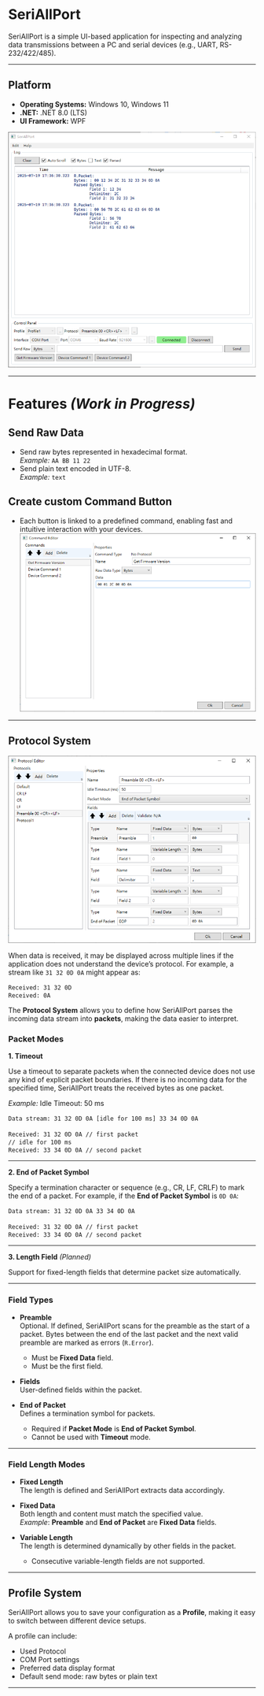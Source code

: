 # SeriAllPort

SeriAllPort is a simple UI-based application for inspecting and analyzing data transmissions between a PC and serial devices (e.g., UART, RS-232/422/485).

---

## Platform

- **Operating Systems:** Windows 10, Windows 11  
- **.NET:** .NET 8.0 (LTS)  
- **UI Framework:** WPF

![Application Screenshot](Image/App.png)

---

# Features _(Work in Progress)_

## Send Raw Data

- Send raw bytes represented in hexadecimal format.  
  _Example:_ `AA BB 11 22`
- Send plain text encoded in UTF-8.  
  _Example:_ `text`

## Create custom Command Button  
- Each button is linked to a predefined command, enabling fast and intuitive interaction with your devices.
  ![Application Screenshot](Image/CommandEditor.png)
---

## Protocol System
![Application Screenshot](Image/ProtocolEditor.png)

When data is received, it may be displayed across multiple lines if the application does not understand the device’s protocol. For example, a stream like `31 32 0D 0A` might appear as:

```
Received: 31 32 0D
Received: 0A
```

The **Protocol System** allows you to define how SeriAllPort parses the incoming data stream into **packets**, making the data easier to interpret.

### Packet Modes

**1. Timeout**

Use a timeout to separate packets when the connected device does not use any kind of explicit packet boundaries. If there is no incoming data for the specified time, SeriAllPort treats the received bytes as one packet.

_Example:_ Idle Timeout: 50 ms  
```
Data stream: 31 32 0D 0A [idle for 100 ms] 33 34 0D 0A

Received: 31 32 0D 0A // first packet
// idle for 100 ms
Received: 33 34 0D 0A // second packet
```

---

**2. End of Packet Symbol**

Specify a termination character or sequence (e.g., CR, LF, CRLF) to mark the end of a packet. For example, if the **End of Packet Symbol** is `0D 0A`:

```
Data stream: 31 32 0D 0A 33 34 0D 0A

Received: 31 32 0D 0A // first packet
Received: 33 34 0D 0A // second packet
```

---

**3. Length Field** _(Planned)_

Support for fixed-length fields that determine packet size automatically.

---

### Field Types

- **Preamble**  
  Optional. If defined, SeriAllPort scans for the preamble as the start of a packet. Bytes between the end of the last packet and the next valid preamble are marked as errors (`R.Error`).  
  - Must be **Fixed Data** field.
  - Must be the first field.

- **Fields**  
  User-defined fields within the packet.

- **End of Packet**  
  Defines a termination symbol for packets.  
  - Required if **Packet Mode** is **End of Packet Symbol**.
  - Cannot be used with **Timeout** mode.

---

### Field Length Modes

- **Fixed Length**  
  The length is defined and SeriAllPort extracts data accordingly.

- **Fixed Data**  
  Both length and content must match the specified value.  
  _Example_: **Preamble** and **End of Packet** are **Fixed Data** fields.

- **Variable Length**  
  The length is determined dynamically by other fields in the packet.  
  - Consecutive variable-length fields are not supported.

---

## Profile System

SeriAllPort allows you to save your configuration as a **Profile**, making it easy to switch between different device setups.

A profile can include:

- Used Protocol
- COM Port settings
- Preferred data display format
- Default send mode: raw bytes or plain text

---
